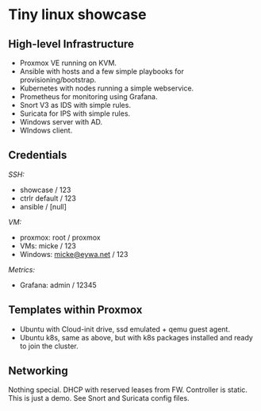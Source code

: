 # Tiny linux showcase

## High-level Infrastructure
* Proxmox VE running on KVM.
* Ansible with hosts and a few simple playbooks for provisioning/bootstrap.
* Kubernetes with nodes running a simple webservice.
* Prometheus for monitoring using Grafana.
* Snort V3 as IDS with simple rules.
* Suricata for IPS with simple rules.
* Windows server with AD.
* WIndows client.

## Credentials
*SSH:*
* showcase / 123
* ctrlr default / 123
* ansible / [null]

*VM:*
* proxmox: root / proxmox
* VMs: micke / 123
* Windows: micke@eywa.net / 123

*Metrics:*
* Grafana: admin / 12345

## Templates within Proxmox
* Ubuntu with Cloud-init drive, ssd emulated + qemu guest agent.
* Ubuntu k8s, same as above, but with k8s packages installed and ready to join the cluster.

## Networking
Nothing special. DHCP with reserved leases from FW. Controller is static.
This is just a demo. See Snort and Suricata config files.
